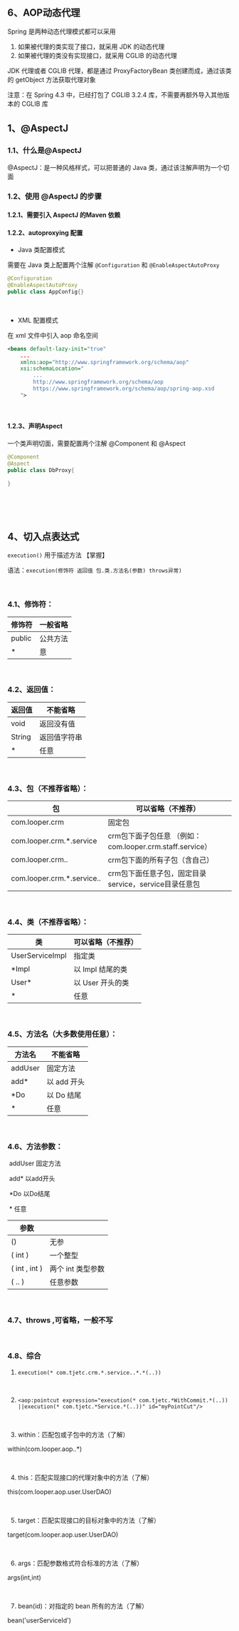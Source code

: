 ## 6、AOP动态代理

Spring 是两种动态代理模式都可以采用

1. 如果被代理的类实现了接口，就采用 JDK 的动态代理
2. 如果被代理的类没有实现接口，就采用 CGLIB 的动态代理

JDK 代理或者 CGLIB 代理，都是通过 ProxyFactoryBean 类创建而成，通过该类的 getObject 方法获取代理对象

注意：在 Spring 4.3 中，已经打包了 CGLIB 3.2.4 库，不需要再额外导入其他版本的 CGLIB 库



## 1、@AspectJ

### 1.1、什么是@AspectJ

@AspectJ：是一种风格样式，可以把普通的 Java 类，通过该注解声明为一个切面



### 1.2、使用 @AspectJ 的步骤

#### 1.2.1、需要引入 AspectJ 的Maven 依赖

#### 1.2.2、autoproxying 配置

* Java 类配置模式

需要在 Java 类上配置两个注解 `@Configuration` 和 `@EnableAspectAutoProxy`

~~~java
@Configuration
@EnableAspectAutoProxy
public class AppConfig{}
~~~

<br>

* XML 配置模式

在 xml 文件中引入 aop 命名空间

~~~xml
<beans default-lazy-init="true"
	...
	xmlns:aop="http://www.springframework.org/schema/aop"
	xsi:schemaLocation="
		...
        http://www.springframework.org/schema/aop
        https://www.springframework.org/schema/aop/spring-aop.xsd
    ">
~~~

<br>

#### 1.2.3、声明Aspect

一个类声明切面，需要配置两个注解 @Component 和 @Aspect

~~~java
@Component
@Aspect
public class DbProxy{
    
}
~~~

<br>

<br>



<br>

## 4、切入点表达式

`execution()` 用于描述方法 【掌握】

语法：`execution(修饰符 返回值 包.类.方法名(参数) throws异常)`

<br>

### 4.1、修饰符：

| 修饰符 | 一般省略 |
| ------ | -------- |
| public | 公共方法 |
| *      | 意       |

<br>

### 4.2、返回值：

| 返回值 | 不能省略     |
| ------ | ------------ |
| void   | 返回没有值   |
| String | 返回值字符串 |
| *      | 任意         |

<br>

### 4.3、包（不推荐省略）：

| 包                         | 可以省略（不推荐）                                       |
| -------------------------- | -------------------------------------------------------- |
| com.looper.crm             | 固定包                                                   |
| com.looper.crm.*.service   | crm包下面子包任意 （例如：com.looper.crm.staff.service） |
| com.looper.crm..           | crm包下面的所有子包（含自己）                            |
| com.looper.crm.*.service.. | crm包下面任意子包，固定目录service，service目录任意包    |

<br>

### 4.4、类（不推荐省略）：

| 类              | 可以省略（不推荐） |
| --------------- | ------------------ |
| UserServiceImpl | 指定类             |
| *Impl           | 以 Impl 结尾的类   |
| User*           | 以 User 开头的类   |
| *               | 任意               |

<br>

### 4.5、方法名（大多数使用任意）：

| 方法名  | 不能省略    |
| ------- | ----------- |
| addUser | 固定方法    |
| add*    | 以 add 开头 |
| *Do     | 以 Do 结尾  |
| *       | 任意        |

<br>

### 4.6、方法参数：

​            addUser                    固定方法

​            add*                        以add开头

​            *Do                        以Do结尾

​            \*                        任意

| 参数          |                   |
| ------------- | ----------------- |
| ()            | 无参              |
| ( int )       | 一个整型          |
| ( int , int ) | 两个 int 类型参数 |
| ( .. )        | 任意参数          |

<br>

### 4.7、throws ,可省略，一般不写

<br>

### 4.8、综合

1. `execution(* com.tjetc.crm.*.service..*.*(..))`

<br>

2. `<aop:pointcut expression="execution(* com.tjetc.*WithCommit.*(..)) ||execution(* com.tjetc.*Service.*(..))" id="myPointCut"/>`

<br>

3. within：匹配包或子包中的方法（了解）

within(com.looper.aop..*)

<br>

4. this：匹配实现接口的代理对象中的方法（了解）

this(com.looper.aop.user.UserDAO)

<br>

5. target：匹配实现接口的目标对象中的方法（了解）

target(com.looper.aop.user.UserDAO)

<br>

6. args：匹配参数格式符合标准的方法（了解）

args(int,int)

<br>

7. bean(id)：对指定的 bean 所有的方法（了解）

bean('userServiceId')







